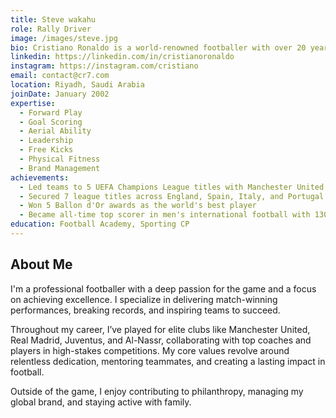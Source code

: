 ```yaml
---
title: Steve wakahu
role: Rally Driver
image: /images/steve.jpg
bio: Cristiano Ronaldo is a world-renowned footballer with over 20 years of experience dominating the sport. He is celebrated for his extraordinary goal-scoring ability, leadership, and dedication, consistently delivering success at the highest levels of club and international football.
linkedin: https://linkedin.com/in/cristianoronaldo
instagram: https://instagram.com/cristiano
email: contact@cr7.com
location: Riyadh, Saudi Arabia
joinDate: January 2002
expertise:
  - Forward Play
  - Goal Scoring
  - Aerial Ability
  - Leadership
  - Free Kicks
  - Physical Fitness
  - Brand Management
achievements:
  - Led teams to 5 UEFA Champions League titles with Manchester United and Real Madrid
  - Secured 7 league titles across England, Spain, Italy, and Portugal
  - Won 5 Ballon d'Or awards as the world's best player
  - Became all-time top scorer in men's international football with 130+ goals
education: Football Academy, Sporting CP
---
```


## About Me

I'm a professional footballer with a deep passion for the game and a focus on achieving excellence. I specialize in delivering match-winning performances, breaking records, and inspiring teams to succeed.

Throughout my career, I’ve played for elite clubs like Manchester United, Real Madrid, Juventus, and Al-Nassr, collaborating with top coaches and players in high-stakes competitions. My core values revolve around relentless dedication, mentoring teammates, and creating a lasting impact in football.

Outside of the game, I enjoy contributing to philanthropy, managing my global brand, and staying active with family.
